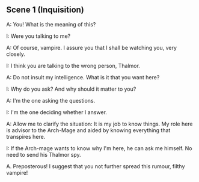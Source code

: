 ## Scene 1 (Inquisition)

A: You! What is the meaning of this?

I: Were you talking to me?

A: Of course, vampire. I assure you that I shall be watching you, very closely.

I: I think you are talking to the wrong person, Thalmor.

A: Do not insult my intelligence. What is it that you want here?

I: Why do you ask? And why should it matter to you?

A: I'm the one asking the questions.

I: I'm the one deciding whether I answer.

A: Allow me to clarify the situation: It is my job to know things. My role here is advisor to the Arch-Mage and aided by knowing everything that transpires here.

I: If the Arch-mage wants to know why I'm here, he can ask me himself. No need to send his Thalmor spy.

A. Preposterous! I suggest that you not further spread this rumour, filthy vampire!
